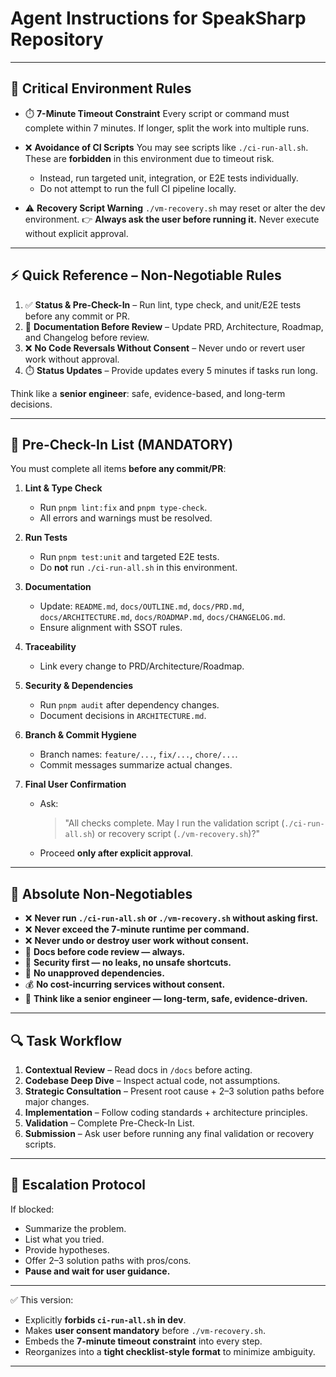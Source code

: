 # Agent Instructions for SpeakSharp Repository

---

## 🚨 Critical Environment Rules

* ⏱️ **7-Minute Timeout Constraint**
  Every script or command must complete within 7 minutes. If longer, split the work into multiple runs.

* ❌ **Avoidance of CI Scripts**
  You may see scripts like `./ci-run-all.sh`. These are **forbidden** in this environment due to timeout risk.

  * Instead, run targeted unit, integration, or E2E tests individually.
  * Do not attempt to run the full CI pipeline locally.

* ⚠️ **Recovery Script Warning**
  `./vm-recovery.sh` may reset or alter the dev environment.
  👉 **Always ask the user before running it.** Never execute without explicit approval.

---

## ⚡ Quick Reference – Non-Negotiable Rules

1. ✅ **Status & Pre-Check-In** – Run lint, type check, and unit/E2E tests before any commit or PR.
2. 📄 **Documentation Before Review** – Update PRD, Architecture, Roadmap, and Changelog before review.
3. ❌ **No Code Reversals Without Consent** – Never undo or revert user work without approval.
4. ⏱️ **Status Updates** – Provide updates every 5 minutes if tasks run long.

Think like a **senior engineer**: safe, evidence-based, and long-term decisions.

---

## 🚦 Pre-Check-In List (MANDATORY)

You must complete all items **before any commit/PR**:

1. **Lint & Type Check**

   * Run `pnpm lint:fix` and `pnpm type-check`.
   * All errors and warnings must be resolved.

2. **Run Tests**

   * Run `pnpm test:unit` and targeted E2E tests.
   * Do **not** run `./ci-run-all.sh` in this environment.

3. **Documentation**

   * Update: `README.md`, `docs/OUTLINE.md`, `docs/PRD.md`, `docs/ARCHITECTURE.md`, `docs/ROADMAP.md`, `docs/CHANGELOG.md`.
   * Ensure alignment with SSOT rules.

4. **Traceability**

   * Link every change to PRD/Architecture/Roadmap.

5. **Security & Dependencies**

   * Run `pnpm audit` after dependency changes.
   * Document decisions in `ARCHITECTURE.md`.

6. **Branch & Commit Hygiene**

   * Branch names: `feature/...`, `fix/...`, `chore/...`.
   * Commit messages summarize actual changes.

7. **Final User Confirmation**

   * Ask:

     > "All checks complete. May I run the validation script (`./ci-run-all.sh`) or recovery script (`./vm-recovery.sh`)?"
   * Proceed **only after explicit approval**.

---

## 🚨 Absolute Non-Negotiables

* ❌ **Never run `./ci-run-all.sh` or `./vm-recovery.sh` without asking first.**
* ❌ **Never exceed the 7-minute runtime per command.**
* ❌ **Never undo or destroy user work without consent.**
* 📄 **Docs before code review — always.**
* 🔐 **Security first — no leaks, no unsafe shortcuts.**
* 🧩 **No unapproved dependencies.**
* 💰 **No cost-incurring services without consent.**
* 🧠 **Think like a senior engineer — long-term, safe, evidence-driven.**

---

## 🔍 Task Workflow

1. **Contextual Review** – Read docs in `/docs` before acting.
2. **Codebase Deep Dive** – Inspect actual code, not assumptions.
3. **Strategic Consultation** – Present root cause + 2–3 solution paths before major changes.
4. **Implementation** – Follow coding standards + architecture principles.
5. **Validation** – Complete Pre-Check-In List.
6. **Submission** – Ask user before running any final validation or recovery scripts.

---

## 📢 Escalation Protocol

If blocked:

* Summarize the problem.
* List what you tried.
* Provide hypotheses.
* Offer 2–3 solution paths with pros/cons.
* **Pause and wait for user guidance.**

---

✅ This version:

* Explicitly **forbids `ci-run-all.sh` in dev**.
* Makes **user consent mandatory** before `./vm-recovery.sh`.
* Embeds the **7-minute timeout constraint** into every step.
* Reorganizes into a **tight checklist-style format** to minimize ambiguity.

---
